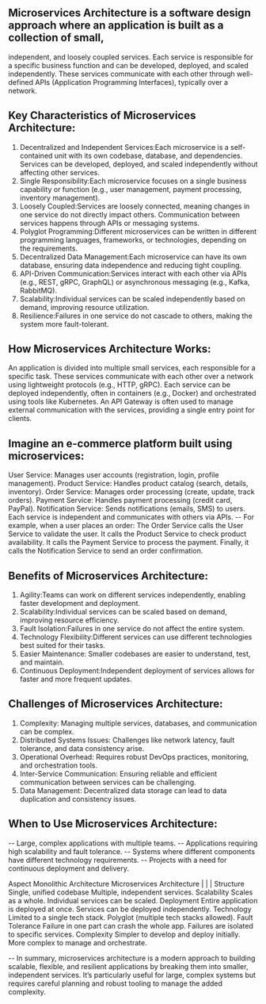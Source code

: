 ## Microservices Architecture is a software design approach where an application is built as a collection of small, 
   independent, and loosely coupled services. Each service is responsible for a specific business function and can be 
   developed, deployed, and scaled independently. These services communicate with each other through well-defined 
   APIs (Application Programming Interfaces), typically over a network.

## Key Characteristics of Microservices Architecture:
1. Decentralized and Independent Services:Each microservice is a self-contained unit with its own codebase, database, 
   and dependencies. Services can be developed, deployed, and scaled independently without affecting other services.
2. Single Responsibility:Each microservice focuses on a single business capability or function (e.g., user management, 
   payment processing, inventory management).
3. Loosely Coupled:Services are loosely connected, meaning changes in one service do not directly impact others.
   Communication between services happens through APIs or messaging systems.
4. Polyglot Programming:Different microservices can be written in different programming languages, frameworks, or 
   technologies, depending on the requirements.
5. Decentralized Data Management:Each microservice can have its own database, ensuring data independence and reducing
   tight coupling.
6. API-Driven Communication:Services interact with each other via APIs (e.g., REST, gRPC, GraphQL) or asynchronous messaging 
   (e.g., Kafka, RabbitMQ).
7. Scalability:Individual services can be scaled independently based on demand, improving resource utilization.
8. Resilience:Failures in one service do not cascade to others, making the system more fault-tolerant.

## How Microservices Architecture Works:
An application is divided into multiple small services, each responsible for a specific task.
These services communicate with each other over a network using lightweight protocols (e.g., HTTP, gRPC).
Each service can be deployed independently, often in containers (e.g., Docker) and orchestrated using tools like Kubernetes.
An API Gateway is often used to manage external communication with the services, providing a single entry point for clients.

## Imagine an e-commerce platform built using microservices:
   User Service: Manages user accounts (registration, login, profile management).
   Product Service: Handles product catalog (search, details, inventory).
   Order Service: Manages order processing (create, update, track orders).
   Payment Service: Handles payment processing (credit card, PayPal).
   Notification Service: Sends notifications (emails, SMS) to users.
   Each service is independent and communicates with others via APIs. 
   -- For example, when a user places an order:
   The Order Service calls the User Service to validate the user.
   It calls the Product Service to check product availability.
   It calls the Payment Service to process the payment.
   Finally, it calls the Notification Service to send an order confirmation.

## Benefits of Microservices Architecture:
1. Agility:Teams can work on different services independently, enabling faster development and deployment.
2. Scalability:Individual services can be scaled based on demand, improving resource efficiency.
3. Fault Isolation:Failures in one service do not affect the entire system.
4. Technology Flexibility:Different services can use different technologies best suited for their tasks.
5. Easier Maintenance: Smaller codebases are easier to understand, test, and maintain.
6. Continuous Deployment:Independent deployment of services allows for faster and more frequent updates.

## Challenges of Microservices Architecture:

1. Complexity:
   Managing multiple services, databases, and communication can be complex.
2. Distributed Systems Issues:
   Challenges like network latency, fault tolerance, and data consistency arise.
3. Operational Overhead:
   Requires robust DevOps practices, monitoring, and orchestration tools.
4. Inter-Service Communication:
   Ensuring reliable and efficient communication between services can be challenging.
5. Data Management:
   Decentralized data storage can lead to data duplication and consistency issues.

## When to Use Microservices Architecture:
-- Large, complex applications with multiple teams.
-- Applications requiring high scalability and fault tolerance.
-- Systems where different components have different technology requirements.
-- Projects with a need for continuous deployment and delivery.


Aspect	                    Monolithic Architecture	                        Microservices Architecture
   |                                |                                                  |
Structure	                Single, unified codebase                       Multiple, independent services.
Scalability	                    Scales as a whole.	                       Individual services can be scaled.
Deployment	            Entire application is deployed at once.	        Services can be deployed independently.
Technology	                Limited to a single tech stack.	            Polyglot (multiple tech stacks allowed).
Fault Tolerance	        Failure in one part can crash the whole app.	Failures are isolated to specific services.
Complexity	            Simpler to develop and deploy initially.	     More complex to manage and orchestrate.

-- In summary, microservices architecture is a modern approach to building scalable, flexible, and resilient applications 
   by breaking them into smaller, independent services. It’s particularly useful for large, complex systems but requires 
   careful planning and robust tooling to manage the added complexity. 

